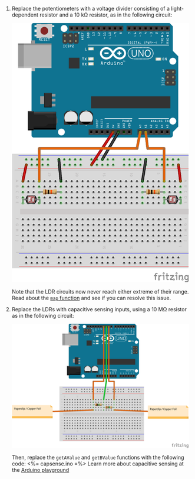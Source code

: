 1. Replace the potentiometers with a voltage divider consisting of a light-dependent resistor and a 10 k&Omega; resistor, as in the following circuit:

    ![Two LDRs, connected to pins A0 and A1 with 10k resistors dim=400h](two-LDRs-fritzing.png)
    
    Note that the LDR circuits now never reach either extreme of their range. Read about the [`map` function](http://arduino.cc/en/reference/map) and see if you can resolve this issue.

2. Replace the LDRs with capacitive sensing inputs, using a 10 M&Omega; resistor as in the following circuit:

    ![Two capsense inputs, on pins 9 and 11, transmission on pin 10, 1Mohm resistors dim=400h](two-capsense-inputs.png)
    
    Then, replace the `getAValue` and `getBValue` functions with the following code:
    <%= capsense.ino =%>
    Learn more about capacitive sensing at the [Arduino playground](http://playground.arduino.cc/Main/CapacitiveSensor)